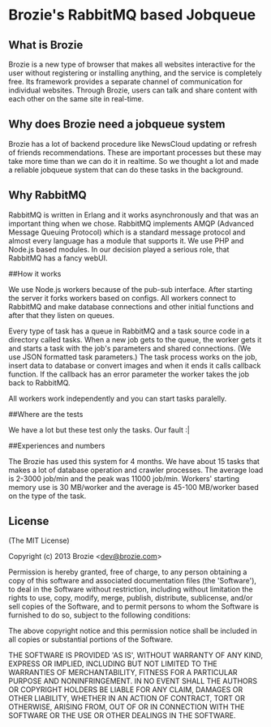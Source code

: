 # Brozie's RabbitMQ based Jobqueue


## What is Brozie

Brozie is a new type of browser that makes all websites interactive for the user without registering or installing anything, and the service is completely free. Its framework provides a separate channel of communication for individual websites. Through Brozie, users can talk and share content with each other on the same site in real-time.


## Why does Brozie need a jobqueue system

Brozie has a lot of backend procedure like NewsCloud updating or refresh of friends recommendations. These are important processes but these may take more time than we can do it in realtime. So we thought a lot and made a reliable jobqueue system that can do these tasks in the background.


## Why RabbitMQ

RabbitMQ is written in Erlang and it works asynchronously and that was an important thing when we chose. RabbitMQ implements AMQP (Advanced Message Queuing Protocol) which is a standard message protocol and almost every language has a module that supports it. We use PHP and Node.js based modules. In our decision played a serious role, that RabbitMQ has a fancy webUI.


##How it works

We use Node.js workers because of the pub-sub interface. After starting the server it forks workers based on configs. All workers connect to RabbitMQ and make database connections and other initial functions and after that they listen on queues.

Every type of task has a queue in RabbitMQ and a task source code in a directory called tasks. When a new job gets to the queue, the worker gets it and starts a task with the job's parameters and shared connections. (We use JSON formatted task parameters.) The task process works on the job, insert data to database or convert images and when it ends it calls callback function. If the callback has an error parameter the worker takes the job back to RabbitMQ.

All workers work independently and you can start tasks paralelly.


##Where are the tests

We have a lot but these test only the tasks. Our fault :|


##Experiences and numbers

The Brozie has used this system for 4 months. We have about 15 tasks that makes a lot of database operation and crawler processes. The average load is 2-3000 job/min and the peak was 11000 job/min. Workers' starting memory use is 30 MB/worker and the average is 45-100 MB/worker based on the type of the task.


## License 

(The MIT License)

Copyright (c) 2013 Brozie &lt;dev@brozie.com&gt;

Permission is hereby granted, free of charge, to any person obtaining
a copy of this software and associated documentation files (the
'Software'), to deal in the Software without restriction, including
without limitation the rights to use, copy, modify, merge, publish,
distribute, sublicense, and/or sell copies of the Software, and to
permit persons to whom the Software is furnished to do so, subject to
the following conditions:

The above copyright notice and this permission notice shall be
included in all copies or substantial portions of the Software.

THE SOFTWARE IS PROVIDED 'AS IS', WITHOUT WARRANTY OF ANY KIND,
EXPRESS OR IMPLIED, INCLUDING BUT NOT LIMITED TO THE WARRANTIES OF
MERCHANTABILITY, FITNESS FOR A PARTICULAR PURPOSE AND NONINFRINGEMENT.
IN NO EVENT SHALL THE AUTHORS OR COPYRIGHT HOLDERS BE LIABLE FOR ANY
CLAIM, DAMAGES OR OTHER LIABILITY, WHETHER IN AN ACTION OF CONTRACT,
TORT OR OTHERWISE, ARISING FROM, OUT OF OR IN CONNECTION WITH THE
SOFTWARE OR THE USE OR OTHER DEALINGS IN THE SOFTWARE.